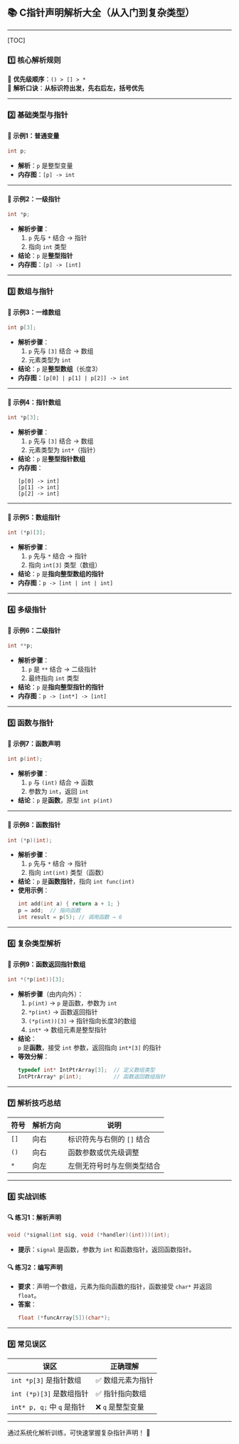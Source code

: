 ## 📚 C指针声明解析大全（从入门到复杂类型）

---

[TOC]



### **1️⃣ 核心解析规则**

🚩 **优先级顺序**：`() > [] > *`  
🚩 **解析口诀**：**从标识符出发，先右后左，括号优先**  

---

### **2️⃣ 基础类型与指针**

#### 📌 示例1：普通变量

```c
int p;
```
- **解析**：`p` 是整型变量  
- **内存图**：`[p] -> int`

---

#### 📌 示例2：一级指针  
```c
int *p;
```
- **解析步骤**：  
  1. `p` 先与 `*` 结合 → 指针  
  2. 指向 `int` 类型  
- **结论**：`p` 是**整型指针**  
- **内存图**：`[p] -> [int]`

---

### **3️⃣ 数组与指针**

#### 📌 示例3：一维数组  
```c
int p[3];
```
- **解析步骤**：  
  1. `p` 先与 `[3]` 结合 → 数组  
  2. 元素类型为 `int`  
- **结论**：`p` 是**整型数组**（长度3）  
- **内存图**：`[p[0] | p[1] | p[2]] -> int`

---

#### 📌 示例4：指针数组  
```c
int *p[3];
```
- **解析步骤**：  
  1. `p` 先与 `[3]` 结合 → 数组  
  2. 元素类型为 `int*`（指针）  
- **结论**：`p` 是**整型指针数组**  
- **内存图**：  
  ```text
  [p[0] -> int]  
  [p[1] -> int]  
  [p[2] -> int]  
  ```

---

#### 📌 示例5：数组指针  
```c
int (*p)[3];
```
- **解析步骤**：  
  1. `p` 先与 `*` 结合 → 指针  
  2. 指向 `int[3]` 类型（数组）  
- **结论**：`p` 是**指向整型数组的指针**  
- **内存图**：`p -> [int | int | int]`

---

### **4️⃣ 多级指针**

#### 📌 示例6：二级指针  
```c
int **p;
```
- **解析步骤**：  
  1. `p` 是 `**` 结合 → 二级指针  
  2. 最终指向 `int` 类型  
- **结论**：`p` 是**指向整型指针的指针**  
- **内存图**：`p -> [int*] -> [int]`

---

### **5️⃣ 函数与指针**

#### 📌 示例7：函数声明  
```c
int p(int);
```
- **解析步骤**：  
  1. `p` 与 `(int)` 结合 → 函数  
  2. 参数为 `int`，返回 `int`  
- **结论**：`p` 是**函数**，原型 `int p(int)`  

---

#### 📌 示例8：函数指针  
```c
int (*p)(int);
```
- **解析步骤**：  
  1. `p` 先与 `*` 结合 → 指针  
  2. 指向 `int(int)` 类型（函数）  
- **结论**：`p` 是**函数指针**，指向 `int func(int)`  
- **使用示例**：  
  ```c
  int add(int a) { return a + 1; }
  p = add;  // 指向函数
  int result = p(5); // 调用函数 → 6
  ```

---

### **6️⃣ 复杂类型解析**

#### 📌 示例9：函数返回指针数组  
```c
int *(*p(int))[3];
```
- **解析步骤**（由内向外）：  
  1. `p(int)` → `p` 是函数，参数为 `int`  
  2. `*p(int)` → 函数返回指针  
  3. `(*p(int))[3]` → 指针指向长度3的数组  
  4. `int*` → 数组元素是整型指针  
- **结论**：  
  `p` 是**函数**，接受 `int` 参数，返回指向 `int*[3]` 的指针  
- **等效分解**：  
  ```c
  typedef int* IntPtrArray[3];  // 定义数组类型
  IntPtrArray* p(int);          // 函数返回数组指针
  ```

---

### **7️⃣ 解析技巧总结**

| 符号 | 解析方向 | 说明                       |
| ---- | -------- | -------------------------- |
| `[]` | 向右     | 标识符先与右侧的 `[]` 结合 |
| `()` | 向右     | 函数参数或优先级调整       |
| `*`  | 向左     | 左侧无符号时与左侧类型结合 |

---

### **8️⃣ 实战训练**

#### 🔍 练习1：解析声明  
```c
void (*signal(int sig, void (*handler)(int)))(int);
```
- **提示**：`signal` 是函数，参数为 `int` 和函数指针，返回函数指针。

#### 🔍 练习2：编写声明  
- **要求**：声明一个数组，元素为指向函数的指针，函数接受 `char*` 并返回 `float`。  
- **答案**：  
  ```c
  float (*funcArray[5])(char*);
  ```

---

### **9️⃣ 常见误区**

| 误区                       | 正确理解         |
| -------------------------- | ---------------- |
| `int *p[3]` 是指针数组     | ✅ 数组元素为指针 |
| `int (*p)[3]` 是数组指针   | ✅ 指针指向数组   |
| `int* p, q;` 中 `q` 是指针 | ❌ `q` 是整型变量 |

---

通过系统化解析训练，可快速掌握复杂指针声明！ 🚀
